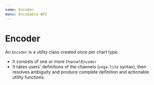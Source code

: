 ```yaml
---
name: Encoder
menu: Encodable API
---
```


# Encoder

An `Encoder` is a utility class created once per chart type.

- It consists of one or more `ChannelEncoder`
- It takes users' definitions of the channels (`vega-lite` syntax), then resolves ambiguity and
  produce complete definition and actionable utility functions.
